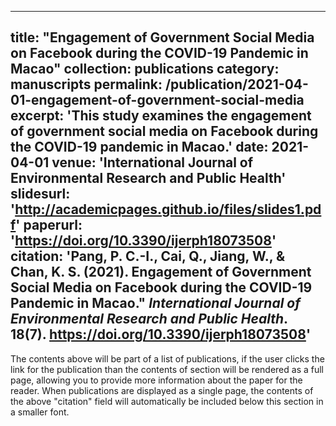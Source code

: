 
---
title: "Engagement of Government Social Media on Facebook during the COVID-19 Pandemic in Macao"
collection: publications
category: manuscripts
permalink: /publication/2021-04-01-engagement-of-government-social-media
excerpt: 'This study examines the engagement of government social media on Facebook during the COVID-19 pandemic in Macao.'
date: 2021-04-01
venue: 'International Journal of Environmental Research and Public Health'
slidesurl: 'http://academicpages.github.io/files/slides1.pdf'
paperurl: 'https://doi.org/10.3390/ijerph18073508'
citation: 'Pang, P. C.-I., Cai, Q., Jiang, W., & Chan, K. S. (2021). Engagement of Government Social Media on Facebook during the COVID-19 Pandemic in Macao.&quot; <i>International Journal of Environmental Research and Public Health</i>. 18(7). https://doi.org/10.3390/ijerph18073508'
---

The contents above will be part of a list of publications, if the user clicks the link for the publication than the contents of section will be rendered as a full page, allowing you to provide more information about the paper for the reader. When publications are displayed as a single page, the contents of the above "citation" field will automatically be included below this section in a smaller font.
